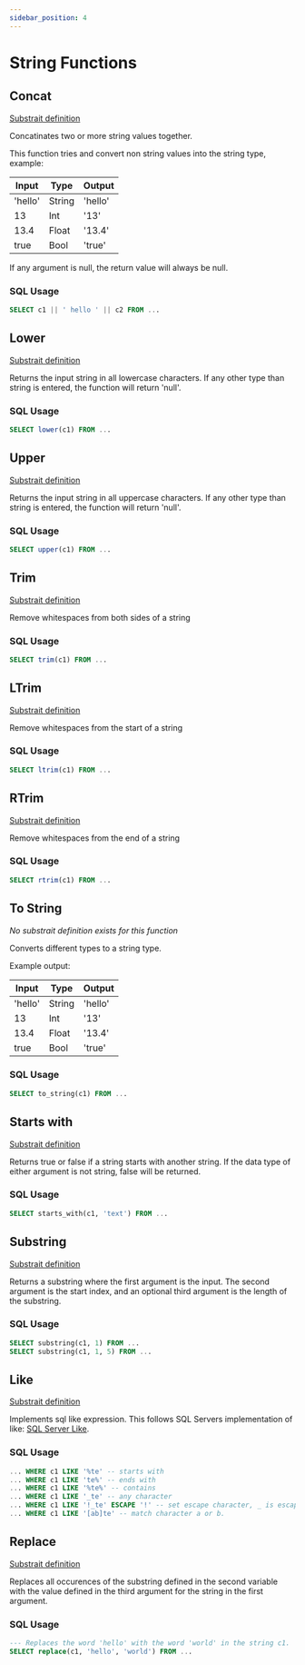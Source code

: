 ```yaml
---
sidebar_position: 4
---
```


# String Functions

## Concat

[Substrait definition](https://substrait.io/extensions/functions_string/#concat)

Concatinates two or more string values together.

This function tries and convert non string values into the string type, example:

| Input     | Type      | Output    |
| --------- | --------- | --------- |
| 'hello'   | String    | 'hello'   |
| 13        | Int       | '13'      |
| 13.4      | Float     | '13.4'    |
| true      | Bool      | 'true'    |

If any argument is null, the return value will always be null.

### SQL Usage

```sql
SELECT c1 || ' hello ' || c2 FROM ... 
```

## Lower

[Substrait definition](https://substrait.io/extensions/functions_string/#lower)

Returns the input string in all lowercase characters. If any other type than string is entered, the function will return 'null'.

### SQL Usage

```sql
SELECT lower(c1) FROM ... 
```

## Upper

[Substrait definition](https://substrait.io/extensions/functions_string/#upper)

Returns the input string in all uppercase characters. If any other type than string is entered, the function will return 'null'.

### SQL Usage

```sql
SELECT upper(c1) FROM ... 
```

## Trim

[Substrait definition](https://substrait.io/extensions/functions_string/#trim)

Remove whitespaces from both sides of a string

### SQL Usage

```sql
SELECT trim(c1) FROM ... 
```

## LTrim

[Substrait definition](https://substrait.io/extensions/functions_string/#ltrim)

Remove whitespaces from the start of a string

### SQL Usage

```sql
SELECT ltrim(c1) FROM ... 
```

## RTrim

[Substrait definition](https://substrait.io/extensions/functions_string/#rtrim)

Remove whitespaces from the end of a string

### SQL Usage

```sql
SELECT rtrim(c1) FROM ... 
```

## To String

*No substrait definition exists for this function*

Converts different types to a string type.

Example output:

| Input     | Type      | Output    |
| --------- | --------- | --------- |
| 'hello'   | String    | 'hello'   |
| 13        | Int       | '13'      |
| 13.4      | Float     | '13.4'    |
| true      | Bool      | 'true'    |

### SQL Usage

```sql
SELECT to_string(c1) FROM ... 
```

## Starts with

[Substrait definition](https://substrait.io/extensions/functions_string/#starts_with) 

Returns true or false if a string starts with another string.
If the data type of either argument is not string, false will be returned.

### SQL Usage

```sql
SELECT starts_with(c1, 'text') FROM ... 
```

## Substring

[Substrait definition](https://substrait.io/extensions/functions_string/#substring) 

Returns a substring where the first argument is the input.
The second argument is the start index, and an optional third argument is the length of the substring.

### SQL Usage

```sql
SELECT substring(c1, 1) FROM ...
SELECT substring(c1, 1, 5) FROM ...
```

## Like

[Substrait definition](https://substrait.io/extensions/functions_string/#like) 

Implements sql like expression. This follows SQL Servers implementation of like:
[SQL Server Like](https://learn.microsoft.com/en-us/sql/t-sql/language-elements/like-transact-sql?view=sql-server-ver16).

### SQL Usage

```sql
... WHERE c1 LIKE '%te' -- starts with
... WHERE c1 LIKE 'te%' -- ends with
... WHERE c1 LIKE '%te%' -- contains
... WHERE c1 LIKE '_te' -- any character
... WHERE c1 LIKE '!_te' ESCAPE '!' -- set escape character, _ is escaped.
... WHERE c1 LIKE '[ab]te' -- match character a or b.
```

## Replace

[Substrait definition](https://substrait.io/extensions/functions_string/#replace) 

Replaces all occurences of the substring defined in the second variable with the value defined in the third argument for the string in the first argument.

### SQL Usage

```sql
--- Replaces the word 'hello' with the word 'world' in the string c1. 
SELECT replace(c1, 'hello', 'world') FROM ...
```
